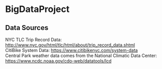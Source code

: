 # BigDataProject
## Data Sources
NYC TLC Trip Record Data: http://www.nyc.gov/html/tlc/html/about/trip_record_data.shtml<br>
CitiBike System Data: https://www.citibikenyc.com/system-data<br>
Central Park weather data comes from the National Climatic Data Center: https://www.ncdc.noaa.gov/cdo-web/datatools/lcd<br>
